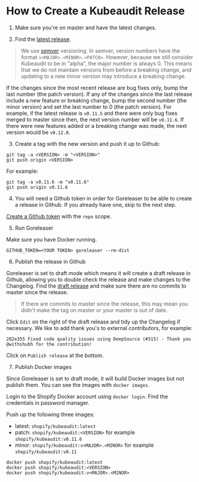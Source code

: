 # How to Create a Kubeaudit Release

1. Make sure you're on master and have the latest changes.

2. Find the [latest release](https://github.com/Shopify/kubeaudit/releases).

> We use [semver](https://semver.org/) versioning. In semver, version numbers have the format `v<MAJOR>.<MINOR>.<PATCH>`. However, because we still consider Kubeaudit to be in "alpha", the major number is always 0. This means that we do not maintain versions from before a breaking change, and updating to a new minor version may introduce a breaking change.

If the changes since the most recent release are bug fixes only, bump the last number (the patch version). If any of the changes since the last release include a new feature or breaking change, bump the second number (the minor version) and set the last number to 0 (the patch version). For example, if the latest release is `v0.11.5` and there were only bug fixes merged to master since then, the next version number will be `v0.11.6`. If there were new features added or a breaking change was made, the next version would be `v0.12.0`.

3. Create a tag with the new version and push it up to Github:

```
git tag -a <VERSION> -m "<VERSION>"
git push origin <VERSION>
```

For example:

```
git tag -a v0.11.6 -m "v0.11.6"
git push origin v0.11.6
```

4. You will need a Github token in order for Goreleaser to be able to create a release in Github. If you already have one, skip to the next step.

[Create a Github token](https://github.com/settings/tokens/new) with the `repo` scope.

5. Run Goreleaser

Make sure you have Docker running.

```
GITHUB_TOKEN=<YOUR TOKEN> goreleaser --rm-dist
```

6. Publish the release in Github

Goreleaser is set to draft mode which means it will create a draft release in Github, allowing you to double check the release and make changes to the Changelog. Find the [draft release](https://github.com/Shopify/kubeaudit/releases) and make sure there are no commits to master since the release.

> If there are commits to master since the release, this may mean you didn't make the tag on master or your master is out of date.

Click `Edit` on the right of the draft release and tidy up the Changelog if necessary. We like to add thank you's to external contributors, for example:

```
202e355 Fixed code quality issues using DeepSource (#315) - Thank you @withshubh for the contribution!
```

Click on `Publish release` at the bottom.

7. Publish Docker images

Since Goreleaser is set to draft mode, it will build Docker images but not publish them. You can see the images with `docker images`.

Login to the Shopify Docker account using `docker login`. Find the credentials in password manager.

Push up the following three images:

- latest: `shopify/kubeaudit:latest`
- patch: `shopify/kubeaudit:<VERSION>` for example `shopify/kubeaudit:v0.11.6`
- minor: `shopify/kubeaudit:v<MAJOR>.<MINOR>` for example `shopify/kubeaudit:v0.11`

```
docker push shopify/kubeaudit:latest
docker push shopify/kubeaudit:<VERSION>
docker push shopify/kubeaudit:v<MAJOR>.<MINOR>
```
